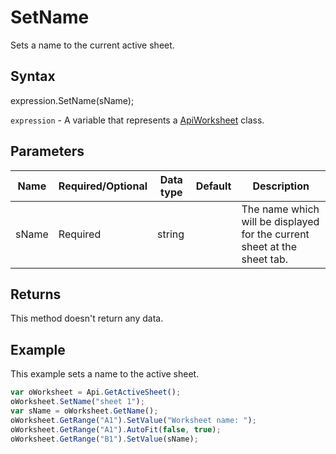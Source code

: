 # SetName

Sets a name to the current active sheet.

## Syntax

expression.SetName(sName);

`expression` - A variable that represents a [ApiWorksheet](../ApiWorksheet.md) class.

## Parameters

| **Name** | **Required/Optional** | **Data type** | **Default** | **Description** |
| ------------- | ------------- | ------------- | ------------- | ------------- |
| sName | Required | string |  | The name which will be displayed for the current sheet at the sheet tab. |

## Returns

This method doesn't return any data.

## Example

This example sets a name to the active sheet.

```javascript
var oWorksheet = Api.GetActiveSheet();
oWorksheet.SetName("sheet 1");
var sName = oWorksheet.GetName();
oWorksheet.GetRange("A1").SetValue("Worksheet name: ");
oWorksheet.GetRange("A1").AutoFit(false, true);
oWorksheet.GetRange("B1").SetValue(sName);
```
